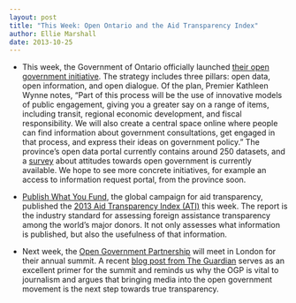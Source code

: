 ```yaml
---
layout: post
title: "This Week: Open Ontario and the Aid Transparency Index"
author: Ellie Marshall
date: 2013-10-25
---
```

- This week, the Government of Ontario officially launched [their open government initiative](http://www.ontario.ca/government/open-government). The strategy includes three pillars: open data, open information, and open dialogue. Of the plan, Premier Kathleen Wynne notes, “Part of this process will be the use of innovative models of public engagement, giving you a greater say on a range of items, including transit, regional economic development, and fiscal responsibility. We will also create a central space online where people can find information about government consultations, get engaged in that process, and express their ideas on government policy.” The province’s open data portal currently contains around 250 datasets, and a [survey](http://www.ontario.ca/government/open-government-initial-survey) about attitudes towards open government is currently available. We hope to see more concrete initiatives, for example an access to information request portal, from the province soon. 

- [Publish What You Fund](http://www.publishwhatyoufund.org), the global campaign for aid transparency, published the [2013 Aid Transparency Index (ATI)](http://ati.publishwhatyoufund.org) this week. The report is the industry standard for assessing foreign assistance transparency among the world’s major donors. It not only assesses what information is published, but also the usefulness of that information.

- Next week, the [Open Government Partnership](http://opengovpartnership.org/) will meet in London for their annual summit. A recent [blog post from The Guardian](http://www.theguardian.com/media/media-blog/2013/oct/20/journalists-open-government-partnership) serves as an excellent primer for the summit and reminds us why the OGP is vital to journalism and argues that bringing media into the open government movement is the next step towards true transparency. 